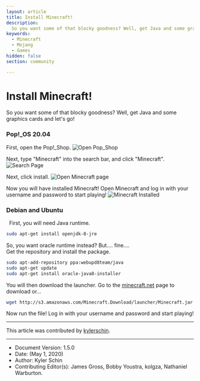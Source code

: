 ```yaml
---
layout: article
title: Install Minecraft!
description: 
  So you want some of that blocky goodness? Well, get Java and some graphics cards and let's go!
keywords:
  - Minecraft
  - Mojang
  - Games
hidden: false
section: community

---
```


# Install Minecraft!

So you want some of that blocky goodness? Well, get Java and some graphics cards and let's go!

### Pop!_OS 20.04
First, open the Pop!_Shop.
![Open Pop_Shop](/images/minecraft/popshop.png)

Next, type "Minecraft" into the search bar, and click "Minecraft".
![Search Page](/images/minecraft/searchforminecraft.png)


Next, click install.
![Open Minecraft page](/images/minecraft/minecraftapppage.png)


Now you will have installed Minecraft! Open Minecraft and log in with your username and password to start playing!
![Minecraft Installed](/images/minecraft/minecraftinstalled.png)


### Debian and Ubuntu
  
First, you will need Java runtime.  
  
```bash
sudo apt-get install openjdk-8-jre
```

So, you want oracle runtime instead? But.... fine....  
Get the repository and install the package.  

```bash
sudo apt-add-repository ppa:webupd8team/java
sudo apt-get update
sudo apt-get install oracle-java8-installer
```

You will then download the launcher. Go to the [minecraft.net](https://minecraft.net/en-us/download/) page to download or...

```bash
wget http://s3.amazonaws.com/Minecraft.Download/launcher/Minecraft.jar
```

Now run the file! Log in with your username and password and start playing!

---

This article was contributed by [kylerschin](https://github.com/kylerschin).

---

- Document Version: 1.5.0
- Date: (May 1, 2020)
- Author: Kyler Schin
- Contributing Editor(s): James Gross, Bobby Youstra, kolgza, Nathaniel Warburton.
